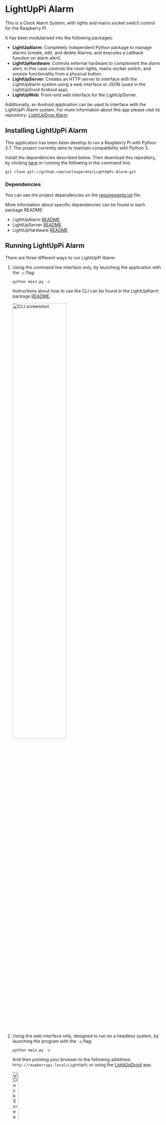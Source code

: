 # LightUpPi Alarm

This is a Clock Alarm System, with lights and mains socket switch control for the Raspberry Pi.

It has been modularised into the following packages:

* __LightUpAlarm__: Completely independent Python package to manage alarms (create, edit, and delete Alarms; and executes a callback function on alarm alert).
* __LightUpHardware__: Controls external hardware to complement the alarm alert, in this case controls the room lights, mains socket switch, and snooze functionality from a physical button.
* __LightUpServer__: Creates an HTTP server to interface with the LightUpAlarm system using a web interface or JSON (used in the LightUpDroid Android app).
* __LightUpWeb__: Front-end web interface for the LightUpServer. 

Additionally, an Android application can be used to interface with the LightUpPi Alarm system. For more information about this app please visit its repository: [LightUpDrop Alarm][1]

## Installing LightUpPi Alarm

This application has been been develop to run a Raspberry Pi with Python 2.7. The project currently aims to maintain compatibility with Python 3. 

Install the dependencies described below. Then download this repository, by clicking [here][2] or running the following in the command line:

```
git clone git://github.com/carlosperate/LightUpPi-Alarm.git
```


### Dependencies
You can see the project dependencies on the [requirements.txt][3] file.

More information about specific dependencies can be found in each package README:
* LightUpAlarm [README][4]
* LightUpServer [README][5]
* LightUpHardware [README][6]


## Running LightUpPi Alarm
There are three different ways to run LightUpPi Alarm:

1. Using the command line interface only, by launching the application with the `-c` flag:

    ```
    python main.py -c
    ```
    
    Instructions about how to use the CLI can be found in the LightUpAlarm package [README][4].
    
    <img src="http://carlosperate.github.com/LightUpPi-Alarm/images/screenshot_cli_1.png" alt="CLI screenshot" width="60%">

2. Using the web interface only, designed to run on a headless system, by launching the program with the `-s` flag:

    ```
    python main.py -s
    ```
    
    And then pointing your browser to the following adddress: ` http://raspberrypi.local/LightUpPi ` or using the [LightUpDroid][1] app.

    <img src="http://raw.githubusercontent.com/carlosperate/LightUpDroid-Alarm/master/screenshots/clock.png" alt="Clock Screen" width="20%"> 
<img src="http://raw.githubusercontent.com/carlosperate/LightUpDroid-Alarm/master/screenshots/alarms.png" alt="Alarms Screen" width="20%"> 
<img src="http://raw.githubusercontent.com/carlosperate/LightUpDroid-Alarm/master/screenshots/timepicker.png" alt="Timepicker Screen" width="20%"> 
<img src="http://raw.githubusercontent.com/carlosperate/LightUpDroid-Alarm/master/screenshots/settings.png" alt="Settings Screen" width="20%"> 

3. Or having both the command line and the server interface running simultaneously, by launching the program with the `-s` flag:

    ```
    python main.py -b
    ```


## License
This project is licensed under The MIT License (MIT), a copy of which can be found in the [LICENSE][7] file.

[1]: http://github.com/carlosperate/LightUpDroid-Alarm
[2]: http://github.com/carlosperate/LightUpPi-Alarm/archive/master.zip
[3]: http://github.com/carlosperate/LightUpPi-Alarm/blob/master/requirements.txt
[4]: http://github.com/carlosperate/LightUpPi-Alarm/blob/master/LightUpAlarm/README.md
[5]: http://github.com/carlosperate/LightUpPi-Alarm/blob/master/LightUpServer/README.md
[6]: http://github.com/carlosperate/LightUpPi-Alarm/blob/master/LightUpHardware/README.md
[7]: http://raw.githubusercontent.com/carlosperate/LightUpPi-Alarm/master/LICENSE
